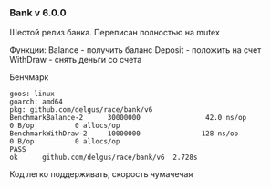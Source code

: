 ### Bank v 6.0.0 

Шестой релиз банка. Переписан полностью на mutex

Функции:
Balance - получить баланс
Deposit - положить на счет
WithDraw - снять деньги со счета

Бенчмарк
```
goos: linux
goarch: amd64
pkg: github.com/delgus/race/bank/v6
BenchmarkBalance-2      30000000                42.0 ns/op             0 B/op          0 allocs/op
BenchmarkWithDraw-2     10000000               128 ns/op               0 B/op          0 allocs/op
PASS
ok      github.com/delgus/race/bank/v6  2.728s
```


Код легко поддерживать, скорость чумачечая
